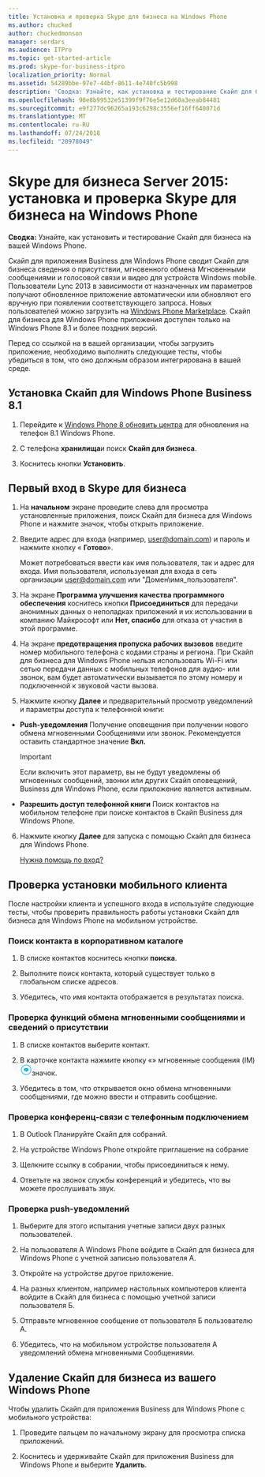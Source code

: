 ```yaml
---
title: Установка и проверка Skype для бизнеса на Windows Phone
ms.author: chucked
author: chuckedmonson
manager: serdars
ms.audience: ITPro
ms.topic: get-started-article
ms.prod: skype-for-business-itpro
localization_priority: Normal
ms.assetid: 54289bbe-97e7-44bf-8611-4e740fc5b998
description: 'Сводка: Узнайте, как установка и тестирование Скайп для бизнеса на вашей Windows Phone.'
ms.openlocfilehash: 90e8b99532e51399f9f76e5e12d60a3eeab84481
ms.sourcegitcommit: e9f277dc96265a193c6298c3556ef16ff640071d
ms.translationtype: MT
ms.contentlocale: ru-RU
ms.lasthandoff: 07/24/2018
ms.locfileid: "20978049"
---
```

# <a name="install-and-test-skype-for-business-for-windows-phone"></a>Skype для бизнеса Server 2015: установка и проверка Skype для бизнеса на Windows Phone
 
**Сводка:** Узнайте, как установить и тестирование Скайп для бизнеса на вашей Windows Phone.
  
Скайп для приложения Business для Windows Phone сводит Скайп для бизнеса сведения о присутствии, мгновенного обмена Мгновенными сообщениями и голосовой связи и видео для устройств Windows mobile. Пользователи Lync 2013 в зависимости от назначенных им параметров получают обновленное приложение автоматически или обновляют его вручную при появлении соответствующего запроса. Новых пользователей можно загрузить на [Windows Phone Marketplace](https://go.microsoft.com/fwlink/p/?linkid=231901). Скайп для бизнеса для Windows Phone приложения доступен только на Windows Phone 8.1 и более поздних версий.
  
Перед со ссылкой на в вашей организации, чтобы загрузить приложение, необходимо выполнить следующие тесты, чтобы убедиться в том, что оно должным образом интегрирована в вашей среде. 
  
## <a name="install-skype-for-business-windows-phone-81"></a>Установка Скайп для Windows Phone Business 8.1

1. Перейдите к [Windows Phone 8 обновить центра](https://www.windowsphone.com/en-us/how-to/wp8/update-central) для обновления на телефон 8.1 Windows Phone.
    
2. С телефона **хранилища**и поиск **Скайп для бизнеса**.
    
3. Коснитесь кнопки **Установить**. 
    
## <a name="sign-in-to-skype-for-business-for-the-first-time"></a>Первый вход в Skype для бизнеса

1. На **начальном** экране проведите слева для просмотра установленные приложения, поиск Скайп для бизнеса для Windows Phone и нажмите значок, чтобы открыть приложение.
    
2. Введите адрес для входа (например, user@domain.com) и пароль и нажмите кнопку « **Готово**».
    
     Может потребоваться ввести как имя пользователя, так и адрес для входа. Имя пользователя, используемая для входа в сеть организации user@domain.com или "Домен\имя_пользователя".
    
3. На экране **Программа улучшения качества программного обеспечения** коснитесь кнопки **Присоединиться** для передачи анонимных данных о неполадках приложений и их использовании в компанию Майкрософт или **Нет, спасибо** для отказа от участия в этой программе.
    
4. На экране **предотвращения пропуска рабочих вызовов** введите номер мобильного телефона с кодами страны и региона. При Скайп для бизнеса для Windows Phone нельзя использовать Wi-Fi или сетью передачи данных с мобильных телефонов для аудио- или звонок, вам будет автоматически вызывается по этому номеру и подключенной к звуковой части вызова.
    
5. Нажмите кнопку **Далее** и предварительный просмотр уведомлений и параметры доступа к телефонной книги:
    
  - **Push-уведомления** Получение оповещения при получении нового обмена мгновенными Сообщениями или звонок. Рекомендуется оставить стандартное значение **Вкл.**
    
    > [!IMPORTANT]
    > Если включить этот параметр, вы не будут уведомлены об мгновенных сообщений, звонки или других Скайп оповещений, Business для Windows Phone, если приложение является активным. 
  
  - **Разрешить доступ телефонной книги** Поиск контактов на мобильном телефоне при поиске контактов в Скайп Business для Windows Phone.
    
6. Нажмите кнопку **Далее** для запуска с помощью Скайп для бизнеса для Windows Phone.
    
    [Нужна помощь по вход?](https://support.office.com/article/6b827683-ad55-471a-bd4b-3d4ec098bf75)
    
## <a name="verify-mobile-client-installation"></a>Проверка установки мобильного клиента

После настройки клиента и успешного входа в используйте следующие тесты, чтобы проверить правильность работы установки Скайп для бизнеса для Windows Phone на мобильном устройстве.
  
### <a name="search-for-a-contact-in-the-corporate-directory"></a>Поиск контакта в корпоративном каталоге

1. В списке контактов коснитесь кнопки **поиска**.
    
2. Выполните поиск контакта, который существует только в глобальном списке адресов.
    
3. Убедитесь, что имя контакта отображается в результатах поиска.
    
### <a name="test-instant-messaging-and-presence"></a>Проверка функций обмена мгновенными сообщениями и сведений о присутствии

1. В списке контактов выберите контакт.
    
2. В карточке контакта нажмите кнопку «» мгновенные сообщения (IM) ![Значок мгновенных сообщений в Skype для бизнеса](../../media/90f8d5fa-7968-4ef7-bf5b-dddf9b893905.png)значок.
    
3. Убедитесь в том, что открывается окно обмена мгновенными сообщениями, где можно ввести и отправить сообщение.
    
### <a name="test-dial-out-conferencing"></a>Проверка конференц-связи с телефонным подключением

1. В Outlook Планируйте Скайп для собраний.
    
2. На устройстве Windows Phone откройте приглашение на собрание
    
3. Щелкните ссылку в собрании, чтобы присоединиться к нему.
    
4. Ответьте на звонок службы конференций и убедитесь, что вы можете прослушивать звук.
    
### <a name="test-push-notifications"></a>Проверка push-уведомлений

1. Выберите для этого испытания учетные записи двух разных пользователей. 
    
2. На пользователя А Windows Phone войдите в Скайп для бизнеса для Windows Phone с учетной записью пользователя А.
    
3. Откройте на устройстве другое приложение.
    
4. На разных клиентом, например настольных компьютеров клиента войдите в Скайп для бизнеса с помощью учетной записи пользователя Б.
    
5. Отправьте мгновенное сообщение от пользователя Б пользователю А.
    
6. Убедитесь, что на мобильном устройстве пользователя А уведомлений обмена мгновенными Сообщениями.
    
## <a name="remove-skype-for-business-from-your-windows-phone"></a>Удаление Скайп для бизнеса из вашего Windows Phone

Чтобы удалить Скайп для приложения Business для Windows Phone с мобильного устройства: 
  
1. Проведите пальцем по начальному экрану для просмотра списка приложений. 
    
2. Коснитесь и удерживайте Скайп для приложения Business для Windows Phone и выберите **Удалить**.
    



